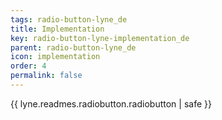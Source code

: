 ```yaml
---
tags: radio-button-lyne_de
title: Implementation
key: radio-button-lyne-implementation_de
parent: radio-button-lyne_de
icon: implementation
order: 4
permalink: false  
---
```

{{ lyne.readmes.radiobutton.radiobutton | safe }}


